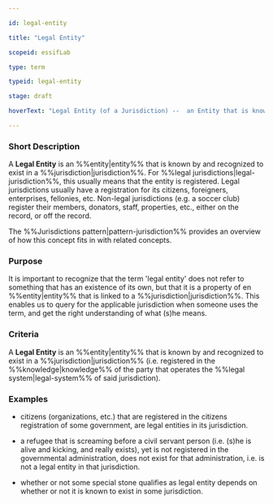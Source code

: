 ```yaml
---

id: legal-entity

title: "Legal Entity"

scopeid: essifLab

type: term

typeid: legal-entity

stage: draft

hoverText: "Legal Entity (of a Jurisdiction) --  an Entity that is known by, recognized to exist, and registered in that Jurisdiction."

---
```




### Short Description

<!--REQUIRED--in 1-3 sentences that describe the concept to a layperson with reasonable accuracy.-->

A **Legal Entity** is an %%entity|entity%% that is known by and recognized to exist in a %%jurisdiction|jurisdiction%%. For %%legal jurisdictions|legal-jurisdiction%%, this usually means that the entity is registered. Legal jurisdictions usually have a registration for its citizens, foreigners, enterprises, fellonies, etc. Non-legal jurisdictions (e.g. a soccer club) register their members, donators, staff, properties, etc., either on the record, or off the record.



The %%Jurisdictions pattern|pattern-jurisdiction%% provides an overview of how this concept fits in with related concepts.



### Purpose

<!--Describe why the concept is needed. What purposes does it serve? What can you do with it that you cannot do (as well) without it? What objectives does it help realize? Why is this concept relevant within its scope of definition?-->

It is important to recognize that the term 'legal entity' does not refer to something that has an existence of its own, but that it is a property of en %%entity|entity%% that is linked to a %%jurisdiction|jurisdiction%%. This enables us to query for the applicable jurisdiction when someone uses the term, and get the right understanding of what (s)he means.



### Criteria

A **Legal Entity** is an %%entity|entity%% that is known by and recognized to exist in a %%jurisdiction|jurisdiction%% (i.e. registered in the %%knowledge|knowledge%% of the party that operates the %%legal system|legal-system%% of said jurisdiction).



### Examples

<!--Provide a few sentences in which you give examples that obviously qualify as instances of `<New Term>`, and that do NOT obviously qualify. Also, provide examples that are not (so) obvious, but help users to better understand its intension.-->

- citizens (organizations, etc.) that are registered in the citizens registration of some government, are legal entities in its jurisdiction.

- a refugee that is screaming before a civil servant person (i.e. (s)he is alive and kicking, and really exists), yet is not registered in the governmental administration, does not exist for that administration, i.e. is not a legal entity in that jurisdiction.

- whether or not some special stone qualifies as legal entity depends on whether or not it is known to exist in some jurisdiction.
